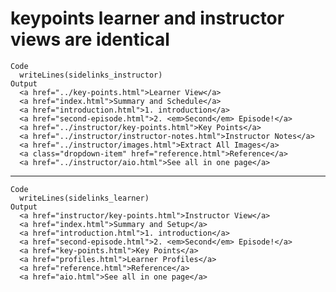 # keypoints learner and instructor views are identical

    Code
      writeLines(sidelinks_instructor)
    Output
      <a href="../key-points.html">Learner View</a>
      <a href="index.html">Summary and Schedule</a>
      <a href="introduction.html">1. introduction</a>
      <a href="second-episode.html">2. <em>Second</em> Episode!</a>
      <a href="../instructor/key-points.html">Key Points</a>
      <a href="../instructor/instructor-notes.html">Instructor Notes</a>
      <a href="../instructor/images.html">Extract All Images</a>
      <a class="dropdown-item" href="reference.html">Reference</a>
      <a href="../instructor/aio.html">See all in one page</a>

---

    Code
      writeLines(sidelinks_learner)
    Output
      <a href="instructor/key-points.html">Instructor View</a>
      <a href="index.html">Summary and Setup</a>
      <a href="introduction.html">1. introduction</a>
      <a href="second-episode.html">2. <em>Second</em> Episode!</a>
      <a href="key-points.html">Key Points</a>
      <a href="profiles.html">Learner Profiles</a>
      <a href="reference.html">Reference</a>
      <a href="aio.html">See all in one page</a>

